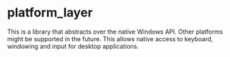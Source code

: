 # platform_layer
This is a library that abstracts over the native Windows API. Other platforms might be supported in the future. This allows native access to keyboard, windowing and input for desktop applications.
